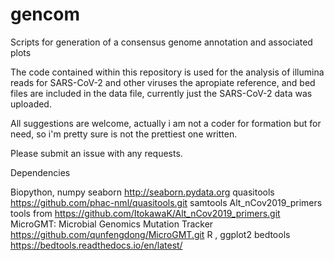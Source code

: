 # gencom
Scripts for generation of a consensus genome annotation and associated plots

The code contained within this repository is used for the analysis of illumina reads for SARS-CoV-2 and other viruses the apropiate reference, and bed files are included in the data file, currently just the SARS-CoV-2 data was uploaded.

All suggestions are welcome, actually i am not a coder for formation but for need, so i'm pretty sure is not the prettiest one written.

Please submit an issue with any requests.


Dependencies

Biopython, numpy
seaborn http://seaborn.pydata.org
quasitools https://github.com/phac-nml/quasitools.git
samtools
Alt_nCov2019_primers tools from https://github.com/ItokawaK/Alt_nCov2019_primers.git
MicroGMT: Microbial Genomics Mutation Tracker https://github.com/qunfengdong/MicroGMT.git
R , ggplot2
bedtools https://bedtools.readthedocs.io/en/latest/
